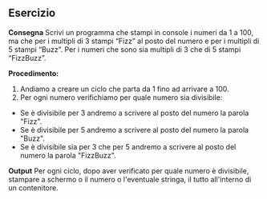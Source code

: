 ## Esercizio

**Consegna**
Scrivi un programma che stampi in console i numeri da 1 a 100, ma che per i multipli di 3 stampi “Fizz” al posto del numero e per i multipli di 5 stampi “Buzz”.
Per i numeri che sono sia multipli di 3 che di 5 stampi “FizzBuzz”.

**Procedimento:**
1. Andiamo a creare un ciclo che parta da 1 fino ad arrivare a 100.
2. Per ogni numero verifichiamo per quale numero sia divisibile:
- Se è divisibile per 3 andremo a scrivere al posto del numero la parola "Fizz".
- Se è divisibile per 5 andremo a scrivere al posto del numero la parola "Buzz".
- Se è divisibile sia per 3 che per 5 andremo a scrivere al posto del numero la parola "FizzBuzz".

**Output**
Per ogni ciclo, dopo aver verificato per quale numero è divisibile, stampare a schermo o il numero o l'eventuale stringa, il tutto all'interno di un contenitore.
